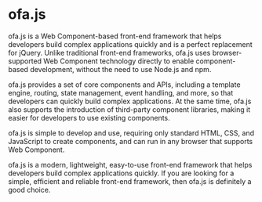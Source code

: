 # ofa.js

ofa.js is a Web Component-based front-end framework that helps developers build complex applications quickly and is a perfect replacement for jQuery. Unlike traditional front-end frameworks, ofa.js uses browser-supported Web Component technology directly to enable component-based development, without the need to use Node.js and npm.

ofa.js provides a set of core components and APIs, including a template engine, routing, state management, event handling, and more, so that developers can quickly build complex applications. At the same time, ofa.js also supports the introduction of third-party component libraries, making it easier for developers to use existing components.

ofa.js is simple to develop and use, requiring only standard HTML, CSS, and JavaScript to create components, and can run in any browser that supports Web Component.

ofa.js is a modern, lightweight, easy-to-use front-end framework that helps developers build complex applications quickly. If you are looking for a simple, efficient and reliable front-end framework, then ofa.js is definitely a good choice.

<!-- ofa.js 是一个基于 Web Component 的前端框架，可以帮助开发者快速构建复杂的应用，同时也是 jQuery 的完美替代品。与传统的前端框架不同，ofa.js 直接使用浏览器支持的 Web Component 技术来实现组件化开发，不需要使用 Node.js 和 npm。

ofa.js 提供了一系列的核心组件和 API，包括模板引擎、路由、状态管理、事件处理等，以便开发者可以快速构建复杂的应用。同时，ofa.js 还支持第三方组件库的引入，让开发者可以更加方便地使用已有的组件。

ofa.js 的开发和使用非常简单，只需要通过标准的 HTML、CSS 和 JavaScript 来创建组件，并且可以在任何支持 Web Component 的浏览器中运行。

ofa.js 是一个现代化、轻量级、易用性强的前端框架，可以帮助开发者快速构建复杂的应用。如果您正在寻找一个简单、高效、可靠的前端框架，那么 ofa.js 绝对是一个不错的选择。 -->